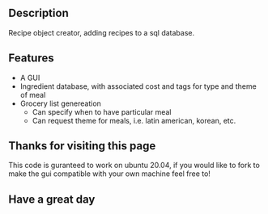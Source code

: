 ## Description

Recipe object creator, adding recipes to a sql database. 

## Features

* A GUI
* Ingredient database, with associated cost and tags for type and theme of meal
* Grocery list genereation
    * Can specify when to have particular meal
    * Can request theme for meals, i.e. latin american, korean, etc.

## Thanks for visiting this page

This code is guranteed to work on ubuntu 20.04, if you would like to fork to make the gui compatible with your own machine feel free to!

## Have a great day

